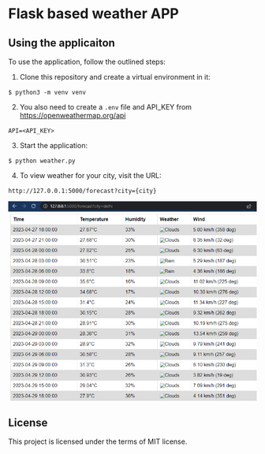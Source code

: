 # Flask based weather APP

## Using the applicaiton

To use the application, follow the outlined steps:

1. Clone this repository and create a virtual environment in it:

```console
$ python3 -m venv venv
```

2. You also need to create a `.env` file and API_KEY from https://openweathermap.org/api

```console
API=<API_KEY>
```

3. Start the application:

```console
$ python weather.py
```

4. To view weather for your city, visit the URL: 

```console
http://127.0.0.1:5000/forecast?city={city}
```


![FastAPI](https://github.com/PremKarira/Weather_APP/blob/main/1.png?raw=true)



## License

This project is licensed under the terms of MIT license.